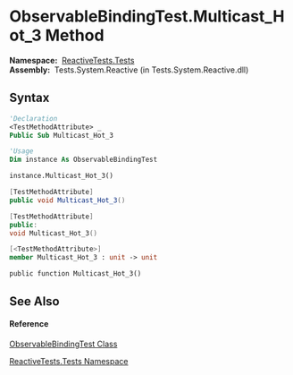 # ObservableBindingTest.Multicast\_Hot\_3 Method

**Namespace:**  [ReactiveTests.Tests](ReactiveTests.Tests\ReactiveTests.Tests.md)  
**Assembly:**  Tests.System.Reactive (in Tests.System.Reactive.dll)

## Syntax

```vb
'Declaration
<TestMethodAttribute> _
Public Sub Multicast_Hot_3
```

```vb
'Usage
Dim instance As ObservableBindingTest

instance.Multicast_Hot_3()
```

```csharp
[TestMethodAttribute]
public void Multicast_Hot_3()
```

```c++
[TestMethodAttribute]
public:
void Multicast_Hot_3()
```

```fsharp
[<TestMethodAttribute>]
member Multicast_Hot_3 : unit -> unit 
```

```jscript
public function Multicast_Hot_3()
```

## See Also

#### Reference

[ObservableBindingTest Class](ObservableBindingTest\ObservableBindingTest.md)

[ReactiveTests.Tests Namespace](ReactiveTests.Tests\ReactiveTests.Tests.md)




